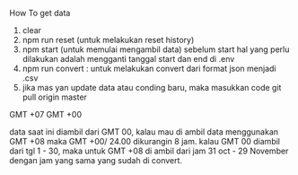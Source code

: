 How To get data

1. clear
2. npm run reset (untuk melakukan reset history)
3. npm start (untuk memulai mengambil data)
   sebelum start hal yang perlu dilakukan adalah mengganti tanggal start dan end di .env
4. npm run convert : untuk melakukan convert dari format json menjadi .csv
5. jika mas yan update data atau conding baru, maka masukkan code git pull origin master

GMT +07
GMT +00

data saat ini diambil dari GMT 00, kalau mau di ambil data menggunakan GMT +08 maka GMT +00/ 24.00 dikurangin 8 jam. kalau GMT 00 diambil dari tgl 1 - 30, maka untuk GMT +08 di ambil dari jam 31 oct - 29 November dengan jam yang sama yang sudah di convert.

